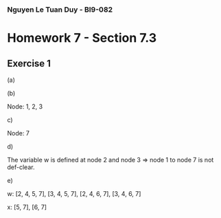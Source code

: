 ### Nguyen Le Tuan Duy - BI9-082

# Homework 7 - Section 7.3
## Exercise 1

(a)

(b)

Node: 1, 2, 3

c)

 Node: 7

d) 

The variable w is defined at node 2 and node 3 => node 1 to node 7 is not def-clear.

e) 

w: [2, 4, 5, 7], [3, 4, 5, 7], [2, 4, 6, 7], [3, 4, 6, 7]

​x: [5, 7], [6, 7]

